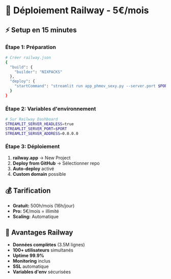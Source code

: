 # 🚂 Déploiement Railway - 5€/mois

## ⚡ Setup en 15 minutes

### Étape 1: Préparation
```bash
# Créer railway.json
{
  "build": {
    "builder": "NIXPACKS"
  },
  "deploy": {
    "startCommand": "streamlit run app_phmev_sexy.py --server.port $PORT --server.address 0.0.0.0"
  }
}
```

### Étape 2: Variables d'environnement
```bash
# Sur Railway Dashboard
STREAMLIT_SERVER_HEADLESS=true
STREAMLIT_SERVER_PORT=$PORT
STREAMLIT_SERVER_ADDRESS=0.0.0.0
```

### Étape 3: Déploiement
1. **railway.app** → New Project
2. **Deploy from GitHub** → Sélectionner repo
3. **Auto-deploy** activé
4. **Custom domain** possible

## 💰 Tarification
- **Gratuit:** 500h/mois (16h/jour)
- **Pro:** 5€/mois = illimité
- **Scaling:** Automatique

## 🎯 Avantages Railway
- **Données complètes** (3.5M lignes)
- **100+ utilisateurs** simultanés
- **Uptime 99.9%**
- **Monitoring** inclus
- **SSL** automatique
- **Variables d'env** sécurisées
